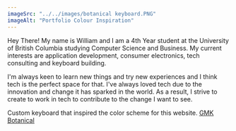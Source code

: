```yaml
---
imageSrc: "../../images/botanical keyboard.PNG"
imageAlt: "Portfolio Colour Inspiration"
---
```

Hey There! My name is William and I am a 4th Year student at the University of British Columbia studying Computer Science and Business. My current interests are application development, consumer electronics, tech consulting and keyboard building. 

I'm always keen to learn new things and try new experiences and I think tech is the perfect space for that. I've always loved tech due to the innovation and change it has sparked in the world. As a result, I strive to create to work in tech to contribute to the change I want to see.

Custom keyboard that inspired the color scheme for this website. <a href="https://oblotzky.industries/products/gmk-botanical-2" target="_blank" rel="nofollow noopener noreferrer" aria-label="External Link"><u>GMK Botanical</u></a>
